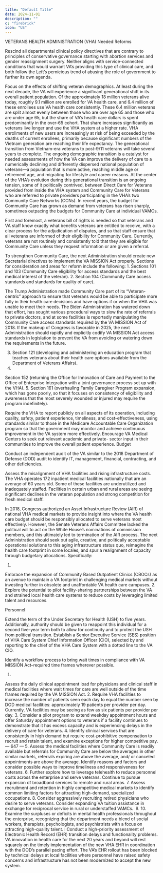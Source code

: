```yaml
---
title: "Default Title"
date: 2024-11-01
description: ""
c: "firebrick"
icon: "US"
---
```

VETERANS HEALTH ADMINISTRATION (VHA)
Needed Reforms

Rescind all departmental clinical policy directives that are contrary to
principles of conservative governance starting with abortion services
and gender reassignment surgery. Neither aligns with service-connected
conditions that would warrant VA’s providing this type of clinical care, and
both follow the Left’s pernicious trend of abusing the role of government to
further its own agenda.

Focus on the effects of shifting veteran demographics. At least during the
next decade, the VA will experience a significant generational shift in its
overall patient population. Of the approximately 18 million veterans alive
today, roughly 9.1 million are enrolled for VA health care, and 6.4 million of
these enrollees use VA health care consistently. These 6.4 million veterans
are split almost evenly between those who are over age 65 and those
who are under age 65, but the share of VA’s health care dollars is spent
predominantly in the over-65 cohort. That share increases significantly as
veterans live longer and use the VHA system at a higher rate.
VHA enrollments of new users are increasingly at risk of being exceeded by
the deaths of current enrollees, primarily because significant numbers of
the Vietnam generation are reaching their life expectancy. The generational
transition from Vietnam-era veterans to post-9/11 veterans will take
several years to complete. The ongoing demographic transition is a catalyst
for needed assessments of how the VA can improve the delivery of care
to a numerically declining and differently dispersed national population of veterans—a population that is more active, reaching middle age or retirement age, and migrating for lifestyle and career reasons.
At the center of the VHA’s evolution during this generational transition
is an ongoing tension, some of it politically contrived, between Direct
Care for Veterans provided from inside the VHA system and Community
Care for Veterans who are referred to private providers participating in
the VHA’s two Community Care Networks (CCNs). In recent years, the
budget for Community Care has grown as demand from veterans has
risen sharply, sometimes outpacing the budgets for Community Care at
individual VAMCs.

First and foremost, a veterans bill of rights is needed so that veterans and
VA staff know exactly what benefits veterans are entitled to receive, with a
clear process for the adjudication of disputes, and so that staff ensure that
all veterans are informed of their eligibility for Community Care. Currently,
veterans are not routinely and consistently told that they are eligible for
Community Care unless they request information or are given a referral.

To strengthen Community Care, the next Administration should create new
Secretarial directives to implement the VA MISSION Act properly. Sections
for consideration and areas for reform include the following:
1.
Sections 101 and 103 (Community Care eligibility for access standards
and the best medical interest of the veteran).
2. Section 104 (Community Care access standards and standards for
quality of care).

The Trump Administration made Community Care part of its “Veteran-centric” approach to ensure that veterans would be able to participate more fully in their health care decisions and have options if or when the VHA was
unable to meet their needs. The Biden Administration has watered down
that effort, has sought various procedural ways to slow the rate of referrals
to private doctors, and at some facilities is reportedly manipulating the
Community Care access standards required by the VA MISSION Act of 2018.
If the makeup of Congress is favorable in 2025, the next Administration
should rapidly and explicitly codify VA MISSION Act access standards
in legislation to prevent the VA from avoiding or watering down the
requirements in the future.

3. Section 121 (developing and administering an education program that
teaches veterans about their health care options available from the
Department of Veterans Affairs).
4.
Section 152 (returning the Office for Innovation of Care and Payment to
the Office of Enterprise Integration with a joint governance process set
up with the VHA).
5. Section 161 (overhauling Family Caregiver Program expansion, which
has gone poorly, so that it focuses on consistency of eligibility and
awareness that the most severely wounded or injured may require the
program indefinitely).

Require the VHA to report publicly on all aspects of its operation, including
quality, safety, patient experience, timeliness, and cost-effectiveness, using
standards similar to those in the Medicare Accountable Care Organization
program so that the government may monitor and achieve continuous
improvement in the VA system more effectively.
Encourage VA Medical Centers to seek out relevant academic and private-
sector input in their communities to improve the overall patient experience.
Budget

Conduct an independent audit of the VA similar to the 2018 Department of
Defense (DOD) audit to identify IT, management, financial, contracting, and
other deficiencies.

Assess the misalignment of VHA facilities and rising infrastructure costs. The
VHA operates 172 inpatient medical facilities nationally that are an average of
60 years old. Some of these facilities are underutilized and inadequately staffed.
Facilities in certain urban and rural areas are seeing significant declines in the
veteran population and strong competition for fresh medical staff.

In 2018, Congress authorized an Asset Infrastructure Review (AIR) of
national VHA medical markets to provide insight into where the VA
health care budget should be responsibly allocated to serve veterans most
effectively. However, the Senate Veterans Affairs Committee lacked the
political will to act on the White House’s nominations of commission
members, and this ultimately led to termination of the AIR process.
The next Administration should seek out agile, creative, and politically
acceptable operational solutions to this aging infrastructure status quo, reimagine the health care footprint in some locales, and spur a realignment of capacity through budgetary allocations. Specifically:

1.
Embrace the expansion of Community Based Outpatient Clinics (CBOCs) as
an avenue to maintain a VA footprint in challenging medical markets without
investing further in obsolete and unaffordable VA health care campuses.
2. Explore the potential to pilot facility-sharing partnerships between the
VA and strained local health care systems to reduce costs by leveraging
limited talent and resources.

Personnel

Extend the term of the Under Secretary for Health (USH) to five years.
Additionally, authority should be given to reappoint this individual for a
second five-year term both to allow for continuity and to protect the USH
from political transition.
Establish a Senior Executive Service (SES) position of VHA Care System
Chief Information Officer (CIO), selected by and reporting to the chief of the
VHA Care System with a dotted line to the VA CIO.

Identify a workflow process to bring wait times in compliance with VA
MISSION Act–required time frames wherever possible.

1.
Assess the daily clinical appointment load for physicians and clinical
staff in medical facilities where wait times for care are well outside of
the time frames required by the VA MISSION Act.
2. Require VHA facilities to increase the number of patients seen each day
to equal the number seen by DOD medical facilities: approximately 19
patients per provider per day. Currently, VA facilities may be seeing as
few as six patients per provider per day.
3. Consider a pilot program to extend weekday appointment hours and
offer Saturday appointment options to veterans if a facility continues to
demonstrate that it has excess capacity and is experiencing delays in the
delivery of care for veterans.
4. Identify clinical services that are consistently in high demand but
require cost-prohibitive compensation to recruit and retain talent, and
examine exceptions for higher competitive pay.
— 647 —
5. Assess the medical facilities where Community Care is readily
available but referrals for Community Care are below the averages in
other similar markets, referrals expiring are above the average, and/
or canceled appointments are above the average. Identify reasons
and factors and consider possible ways to improve timeliness and
responsiveness for veterans.
6. Further explore how to leverage telehealth to reduce personnel costs
across the enterprise and serve veterans. Continue to pursue expansion
of broadband services to remote and rural areas.
7.
Assess recruitment and retention in highly competitive medical markets
to identify common limiting factors for attracting high-demand,
specialized occupations.
8. Consider aggressively recruiting retired physicians who desire to
serve veterans.
Consider expanding VA tuition assistance in exchange for reciprocal
service in rural or understaffed VAMCs.
﻿
9.
10. Examine the surpluses or deficits in mental health professionals
throughout the enterprise, recognizing that the department needs a
blend of social workers, therapists, psychologists, and psychiatrists with
a focus on attracting high-quality talent.
l
Conduct a high-priority assessment of Electronic Health Record (EHR)
transition delays and functionality problems. VA innovation in health
care for the next 20 years and beyond will rest squarely on the timely
implementation of the new VHA EHR in coordination with the DOD’s
parallel pacing effort. The VA’s EHR rollout has been blocked by technical
delays at local facilities where personnel have raised safety concerns and
infrastructure has not been modernized to accept the new system.
